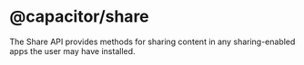 # @capacitor/share

The Share API provides methods for sharing content in any sharing-enabled apps the user may have installed.